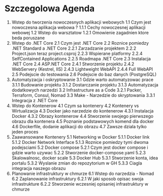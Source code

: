 # Szczegolowa Agenda

1. Wstep do tworzenia nowoczesnych aplikacji webowych
    1.1 Czym jest nowoczesna aplikacja webowa ?
        1.1.1 Cechy nowoczesnej aplikacji webowej
    1.2 Wstep do warsztatow
        1.2.1 Omowienie zagadnien ktore beda poruszane    
2. Wstep do .NET Core
    2.1 Czym jest .NET Core
    2.2 Roznice pomiedzy .NET Standard a .NET Core
        2.2.1 Zarzadzanie projektem
        2.2.2 Project.json teraz project.csproj
        2.2.3 Wspierane platformy
        2.2.4 SelfContained Applications
        2.2.5 Roadmapa .NET Core
    2.3 Instalacja .NET Core
    2.4 ASP.NET Core
        2.4.1 Stworzenie projektu
        2.4.2 WebServery (Kestrel, IIS)
        2.4.3 Lightweight WebAPI
        2.4.4 Full WebAPI
    2.5 Podejscie do testowania
    2.6 Podejscie do baz danych (PostgreSQL)      
3. Automatyzacja i oskryptowanie
    3.1 Gdzie warto automatyzowac prace
        3.1.1 Budowanie projektu
        3.1.2 Dostarczanie projektu
        3.1.3 Automatyzacja dodatkowych narzedzi 
    3.2 Infrastructure as a Code
        3.2.1 Packer, Terraform, Consul, Nomad
    3.3 Make - Narzedzie do skryptowania
        3.3.1 Integracja z .NET Core
4. Wstep do Kontenerow
    4.1 Czym sa kontenery
    4.2 Kontenery vs Wirtualizacja
    4.3 Docker jako narzedzie do kontenerow
        4.3.1 Instalacja Docker
        4.3.2 Obrazy kontenerow
    4.4 Stworzenie swojego pierwszego obrazu dla kontenera
    4.5 Poznanie podstawowych komend dla docker
    4.6 Dockerfile, dodanie aplikacji do obrazu
    4.7 Zawsze dziala tylko jeden proces
5. Zaawansowane Kontenery
    5.1 Networking w Docker
        5.1.1 Docker link
        5.1.2 Docker Network Interface
        5.1.3 Roznice pomiedzy tymi dwoma podejsciami 
    5.2 Docker compose
        5.2.1 Czym jest docker compose i gdzie warto uzywac
        5.2.2 Stworzenie docker-compose.yaml
        5.2.3 Skalowalnosc, docker scale
    5.3 Docker Hub
        5.3.1 Stworzenie konta, idea portalu
        5.3.2 Wyslanie zmian do repozytorium w GH
        5.3.3 Ciagla integracja naszego obrazu    
6. Planowanie infrastruktury w chmurze
    6.1 Wstep do narzedzia - Nomad
    6.2 Zaplanowanie infrastruktury
        6.2.1 W jaki sposob opisac swoja infrastrukture
        6.2.2 Stworzenie wczesniej opisaniej infrastruktury w chmurze
